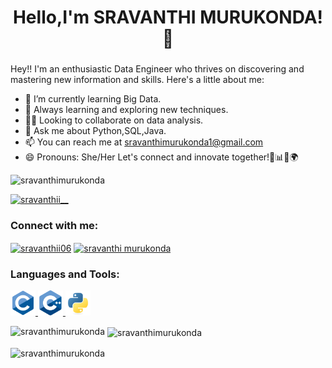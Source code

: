 <h1 align="center"> Hello,I'm SRAVANTHI MURUKONDA! 👋  </h1>

<h3 align="center"> </h3>

Hey!! I'm an enthusiastic Data Engineer who thrives on discovering and mastering new information and skills.
Here's a little about me:

- 🔭 I’m currently learning Big Data.
- 🌱 Always learning and exploring new techniques.
- 👯‍♂️ Looking to collaborate on data analysis.
- 💬 Ask me about Python,SQL,Java.
- 📫 You can reach me at sravanthimurukonda1@gmail.com
- 😄 Pronouns: She/Her
Let's connect and innovate together!🚀📊📱🌍

<p align="left"> <img src="https://komarev.com/ghpvc/?username=sravanthimurukonda&label=Profile%20views&color=0e75b6&style=flat" alt="sravanthimurukonda" /> </p>

<p align="left"> <a href="https://twitter.com/sravanthii__" target="blank"><img src="https://img.shields.io/twitter/follow/sravanthii__?logo=twitter&style=for-the-badge" alt="sravanthii__" /></a> </p>

<h3 align="left">Connect with me:</h3>
<p align="left">
<a href="https://twitter.com/sravanthii__" target="blank"><img align="center" src="https://raw.githubusercontent.com/rahuldkjain/github-profile-readme-generator/master/src/images/icons/Social/twitter.svg" alt="sravanthii06" height="30" width="40" /></a>
<a href="https://linkedin.com/in/sravanthi murukonda" target="blank"><img align="center" src="https://raw.githubusercontent.com/rahuldkjain/github-profile-readme-generator/master/src/images/icons/Social/linked-in-alt.svg" alt="sravanthi murukonda" height="30" width="40" /></a>
</p>

<h3 align="left">Languages and Tools:</h3>
<p align="left"> <a href="https://www.cprogramming.com/" target="_blank" rel="noreferrer"> <img src="https://raw.githubusercontent.com/devicons/devicon/master/icons/c/c-original.svg" alt="c" width="40" height="40"/> </a> <a href="https://www.w3schools.com/cpp/" target="_blank" rel="noreferrer"> <img src="https://raw.githubusercontent.com/devicons/devicon/master/icons/cplusplus/cplusplus-original.svg" alt="cplusplus" width="40" height="40"/> </a> <a href="https://www.python.org" target="_blank" rel="noreferrer"> <img src="https://raw.githubusercontent.com/devicons/devicon/master/icons/python/python-original.svg" alt="python" width="40" height="40"/> </a> </p>

<p><img align="left" src="https://github-readme-stats.vercel.app/api/top-langs?username=sravanthimurukonda&show_icons=true&locale=en&layout=compact" alt="sravanthimurukonda" /></p>

<p>&nbsp;<img align="center" src="https://github-readme-stats.vercel.app/api?username=sravanthimurukonda&show_icons=true&locale=en" alt="sravanthimurukonda" /></p>

<p><img align="center" src="https://github-readme-streak-stats.herokuapp.com/?user=sravanthimurukonda&" alt="sravanthimurukonda" /></p>
